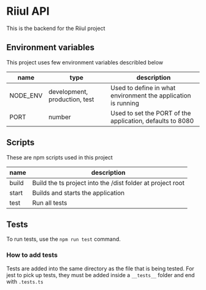 # Riiul API

This is the backend for the Riiul project

## Environment variables

This project uses few environment variables describled below

| name | type | description |
|---|---|---|
| NODE_ENV | development, production, test  | Used to define in what environment the application is running
| PORT | number | Used to set the PORT of the application, defaults to 8080

## Scripts

These are npm scripts used in this project

| name | description |
|---|---|
| build | Build the ts project into the /dist folder at project root
| start | Builds and starts the application
| test | Run all tests

## Tests

To run tests, use the `npm run test` command.

### How to add tests

Tests are added into the same directory as the file that is being tested. For jest to pick up tests, they must be added inside a `__tests__` folder and end with `.tests.ts`
